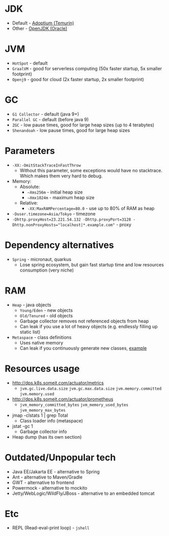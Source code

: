 # JDK
* Default - [Adoptium (Temurin)](https://adoptium.net/temurin/releases/)
* Other - [OpenJDK (Oracle)](https://jdk.java.net/)

# JVM
* `HotSpot` - default
* `GraalVM` - good for serverless computing (50x faster startup, 5x smaller footprint)
* `Openj9` - good for cloud (2x faster startup, 2x smaller footprint)

# GC
* `G1 Collector` - default (java 9+)
* `Parallel GC` - default (before java 9)
* `ZGC` - low pause times, good for large heap sizes (up to 4 terabytes)
* `Shenandoah` - low pause times, good for large heap sizes 

# Parameters
* `-XX:-OmitStackTraceInFastThrow`
    * Without this parameter, some exceptions would have no stacktrace. Which makes them very hard to debug.
* Memory:
    * Absolute:
        * `–Xms256m` - initial heap size
        * `–Xmx1024m` - maximum heap size
    * Relative:
        * `-XX:MaxRAMPercentage=80.0` - use up to 80% of RAM as heap
* `-Duser.timezone=Asia/Tokyo` - timezone
* `-Dhttp.proxyHost=23.221.54.132 -Dhttp.proxyPort=3128 -Dhttp.nonProxyHosts="localhost|*.example.com"` - proxy

# Dependency alternatives
* `Spring` - micronaut, quarkus
    * Lose spring ecosystem, but gain fast startup time and low resources consumption (very niche)

# RAM
* `Heap` - java objects
    * `Young/Eden` - new objects
    * `Old/Tenured` - old objects
    * Garbage collector removes not referenced objects from heap
    * Can leak if you use a lot of heavy objects (e.g. endlessly filling up static list)
* `Metaspace` - class definitions
    * Uses native memory
    * Can leak if you continuously generate new classes, [example](https://stackoverflow.com/questions/44830943/metaspace-memory-leak)

# Resources usage
* http://dps.k8s.someit.com/actuator/metrics
    * `jvm.gc.live.data.size` `jvm.gc.max.data.size` `jvm.memory.committed` `jvm.memory.used`
* http://dps.k8s.someit.com/actuator/prometheus
    * `jvm_memory_committed_bytes` `jvm_memory_used_bytes` `jvm_memory_max_bytes`
* jmap -clstats 1 | grep Total
    * Class loader info (metaspace)
* jstat -gc 1
    * Garbage collector info
* Heap dump (has its own section)

# Outdated/Unpopular tech
* Java EE/Jakarta EE - alternative to Spring
* Ant - alternative to Maven/Gradle
* GWT - alternative to frontend
* Powermock - alternative to mockito
* Jetty/WebLogic/WildFly/JBoss - alternative to an embedded tomcat

# Etc
* REPL (Read-eval-print loop) - `jshell`